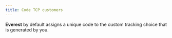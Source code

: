 ```yaml
---
title: Code TCP customers
---
```



**Everest** by default assigns a unique code to the custom tracking choice that is generated by you.
